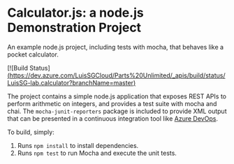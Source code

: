 Calculator.js: a node.js Demonstration Project
==============================================
An example node.js project, including tests with mocha, that behaves like
a pocket calculator.

[![Build Status] [(https://dev.azure.com/LuisSGCloud/Parts%20Unlimited/_apis/build/status/LuisSG-lab.calculator?branchName=master)](https://dev.azure.com/LuisSGCloud/Parts%20Unlimited/_build/latest?definitionId=3&branchName=master)

The project contains a simple node.js application that exposes REST APIs
to perform arithmetic on integers, and provides a test suite with mocha
and chai.  The `mocha-junit-reporters` package is included to provide XML
output that can be presented in a continuous integration tool like
[Azure DevOps](https://azure.com/devops).

To build, simply:

1. Runs `npm install` to install dependencies.
2. Runs `npm test` to run Mocha and execute the unit tests.

